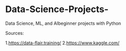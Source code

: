 # Data-Science-Projects-
Data Science, ML, and AIbeginner projects with Python

Sources: 

 1.https://data-flair.training/
 2.https://www.kaggle.com/

